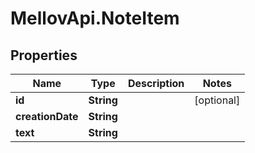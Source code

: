 # MellovApi.NoteItem

## Properties

Name | Type | Description | Notes
------------ | ------------- | ------------- | -------------
**id** | **String** |  | [optional] 
**creationDate** | **String** |  | 
**text** | **String** |  | 


